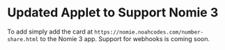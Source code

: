 # Updated Applet to Support Nomie 3

To add simply add the card at `https://nomie.noahcodes.com/number-share.html` to
the Nomie 3 app. Support for webhooks is coming soon.
